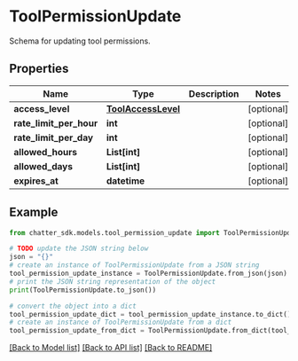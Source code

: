 # ToolPermissionUpdate

Schema for updating tool permissions.

## Properties

Name | Type | Description | Notes
------------ | ------------- | ------------- | -------------
**access_level** | [**ToolAccessLevel**](ToolAccessLevel.md) |  | [optional] 
**rate_limit_per_hour** | **int** |  | [optional] 
**rate_limit_per_day** | **int** |  | [optional] 
**allowed_hours** | **List[int]** |  | [optional] 
**allowed_days** | **List[int]** |  | [optional] 
**expires_at** | **datetime** |  | [optional] 

## Example

```python
from chatter_sdk.models.tool_permission_update import ToolPermissionUpdate

# TODO update the JSON string below
json = "{}"
# create an instance of ToolPermissionUpdate from a JSON string
tool_permission_update_instance = ToolPermissionUpdate.from_json(json)
# print the JSON string representation of the object
print(ToolPermissionUpdate.to_json())

# convert the object into a dict
tool_permission_update_dict = tool_permission_update_instance.to_dict()
# create an instance of ToolPermissionUpdate from a dict
tool_permission_update_from_dict = ToolPermissionUpdate.from_dict(tool_permission_update_dict)
```
[[Back to Model list]](../README.md#documentation-for-models) [[Back to API list]](../README.md#documentation-for-api-endpoints) [[Back to README]](../README.md)


